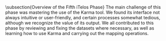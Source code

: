 \subsection{Overview of the Fifth iTelos Phase} 
The main challenge of this phase was mastering the use of the Karma tool. We found its interface not always intuitive or user-friendly, and certain processes somewhat tedious, although we recognize the value of its output. We all contributed to this phase by reviewing and fixing the datasets where necessary, as well as learning how to use Karma and carrying out the mapping operations.
